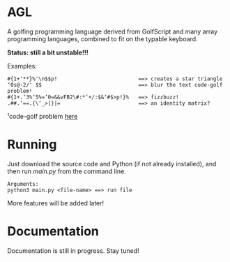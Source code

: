 # AGL
A golfing programming language derived from GolfScript and many array programming languages, combined to fit on the typable keyboard. 

**Status: still a bit unstable!!!**

Examples:
```
#{1+'**}%'\n$$p!                          ==> creates a star triangle
‘0s@-2/' $$                               ==> blur the text code-golf problem¹
#{1+.‘3%‘5%=‘0=&&vFB2\#:*‘+/:$&‘#$>p!}%   ==> fizzbuzz!
.##.‘==.{\‘_>|}|=                         ==> an identity matrix?
```
¹code-golf problem [here](https://codegolf.stackexchange.com/questions/203893/bl-lu-ur-rr-ry-yv-vi-is-si-io-on-blur-the-text/278020#278020)

# Running
Just download the source code and Python (if not already installed), and then run *main.py* from the command line.
```
Arguments:
python3 main.py <file-name> ==> run file
```
More features will be added later!

# Documentation
Documentation is still in progress. Stay tuned!
